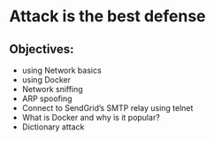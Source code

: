 # Attack is the best defense
## Objectives:
* using Network basics
* using Docker
* Network sniffing
* ARP spoofing
* Connect to SendGrid’s SMTP relay using telnet
* What is Docker and why is it popular?
* Dictionary attack

